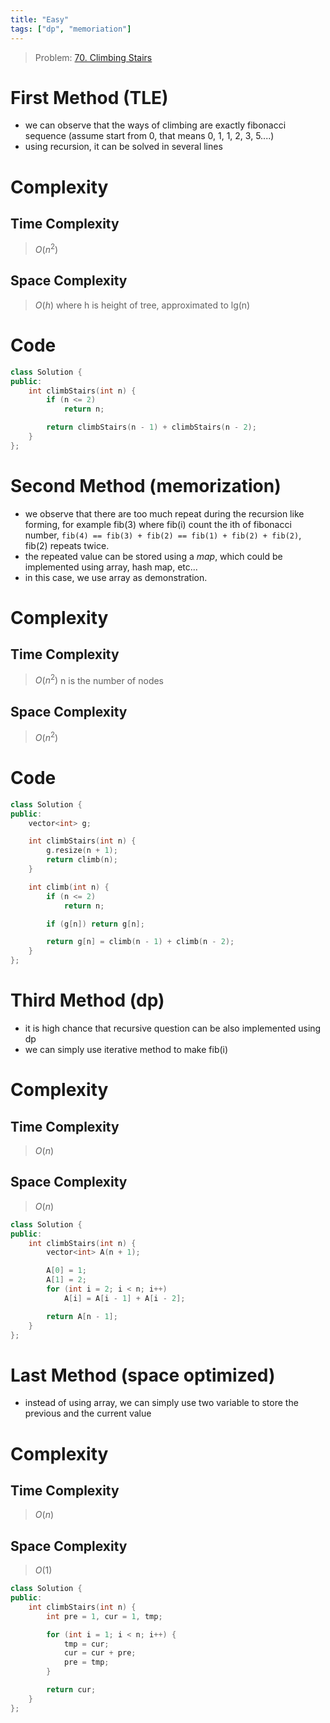 ```yaml
---
title: "Easy"
tags: ["dp", "memoriation"]
---
```


> Problem: [70. Climbing Stairs](https://leetcode.com/problems/climbing-stairs/description/?envType=daily-question&envId=2024-01-18)

# First Method (TLE)
- we can observe that the ways of climbing are exactly fibonacci sequence (assume start from 0, that means 0, 1, 1, 2, 3, 5....)
- using recursion, it can be solved in several lines

# Complexity
## Time Complexity
> $O(n ^ 2)$ 
## Space Complexity
> $O(h)$
where h is height of tree, approximated to lg(n)

# Code
```cpp
class Solution {
public:
    int climbStairs(int n) {
        if (n <= 2)
            return n;

        return climbStairs(n - 1) + climbStairs(n - 2);
    }
};
```

# Second Method (memorization)
- we observe that there are too much repeat during the recursion like forming, for example fib(3) where fib(i) count the ith of fibonacci number, `fib(4) == fib(3) + fib(2) == fib(1) + fib(2) + fib(2)`, fib(2) repeats twice. 
- the repeated value can be stored using a *map*, which could be implemented using array, hash map, etc...
- in this case, we use array as demonstration.

# Complexity
## Time Complexity
> $O(n ^ 2)$ 
n is the number of nodes
## Space Complexity
> $O(n ^ 2)$

# Code
```cpp
class Solution {
public:
    vector<int> g;

    int climbStairs(int n) {
        g.resize(n + 1);
        return climb(n);
    }

    int climb(int n) {
        if (n <= 2)
            return n;

        if (g[n]) return g[n];

        return g[n] = climb(n - 1) + climb(n - 2);
    }   
};
```

# Third Method (dp)
- it is high chance that recursive question can be also implemented using dp
- we can simply use iterative method to make fib(i)

# Complexity
## Time Complexity
> $O(n)$ 
## Space Complexity
> $O(n)$

```cpp
class Solution {
public:
    int climbStairs(int n) {
        vector<int> A(n + 1);

        A[0] = 1;
        A[1] = 2;
        for (int i = 2; i < n; i++)
            A[i] = A[i - 1] + A[i - 2];

        return A[n - 1];
    }
};
```

# Last Method (space optimized)
- instead of using array, we can simply use two variable to store the previous and the current value

# Complexity
## Time Complexity
> $O(n)$ 
## Space Complexity
> $O(1)$


```cpp
class Solution {
public:
    int climbStairs(int n) {
        int pre = 1, cur = 1, tmp;

        for (int i = 1; i < n; i++) {
            tmp = cur;
            cur = cur + pre;
            pre = tmp;
        }

        return cur;
    }
};
```